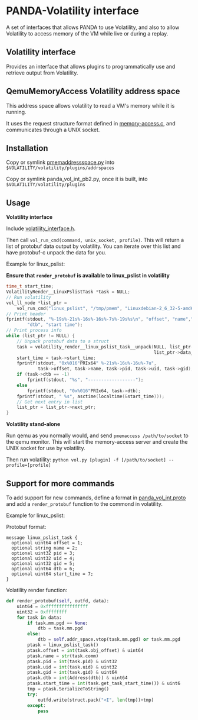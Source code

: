 PANDA-Volatility interface
===
A set of interfaces that allows PANDA to use Volatility, and also to allow Volatility
to access memory of the VM while live or during a replay.

Volatility interface
---
Provides an interface that allows plugins to programmatically use and retrieve output
from Volatility.

QemuMemoryAccess Volatility address space
---
This address space allows volatility to read a VM's memory while it is running.

It uses the request structure format defined in
[memory-access.c](../qemu/memory-access.c),
and communicates through a UNIX socket.

Installation
---
Copy or symlink [pmemaddressspace.py](pmemaddressspace.py) into `$VOLATILITY/volatility/plugins/addrspaces`

Copy or symlink panda_vol_int_pb2.py, once it is built, into `$VOLATILITY/volatility/plugins`

Usage
---
<strong>Volatility interface</strong>

Include [volatility_interface.h](../qemu/panda/volatility_interface.h).

Then call `vol_run_cmd(command, unix_socket, profile)`. 
This will return a list of protobuf data output by volatility. You can iterate over 
this list and have protobuf-c unpack the data for you.

Example for linux_pslist:

<strong>Ensure that `render_protobuf` is available to linux_pslist in volatility</strong>
```c
time_t start_time;
VolatilityRender__LinuxPslistTask *task = NULL;
// Run volatility
vol_ll_node *list_ptr =
    vol_run_cmd("linux_pslist", "/tmp/pmem", "Linuxdebian-2_6_32-5-amd64x64");
// Print header
fprintf(stdout, "%-19s%-21s%-16s%-16s%-7s%-19s%s\n", "offset", "name","pid", "uid", "gid",
        "dtb", "start time");
// Print process info
while (list_ptr != NULL) {
    // Unpack protobuf data to a struct
    task = volatility_render__linux_pslist_task__unpack(NULL, list_ptr->data_size,
                                                        list_ptr->data_ptr);
    start_time = task->start_time;
    fprintf(stdout, "0x%016"PRIx64" %-21s%-16u%-16u%-7u",
            task->offset, task->name, task->pid, task->uid, task->gid);
    if (task->dtb == -1)
        fprintf(stdout, "%s", "------------------");
    else
        fprintf(stdout, "0x%016"PRIx64, task->dtb);
    fprintf(stdout, " %s", asctime(localtime(&start_time)));
    // Get next entry in list
    list_ptr = list_ptr->next_ptr;
}

```

<strong>Volatility stand-alone</strong>

Run qemu as you normally would, and send `pmemaccess /path/to/socket` to the
qemu monitor. This will start the memory-access server and create the UNIX socket 
for use by volatility.

Then run volatility:
`
python vol.py [plugin] -f [/path/to/socket] --profile=[profile]
`

Support for more commands
---
To add support for new commands, define a format in
[panda_vol_int.proto](panda_vol_int.proto) and add a `render_protobuf` function
to the commond in volatility.

Example for linux_pslist:

Protobuf format:
```
message linux_pslist_task {
  optional uint64 offset = 1;
  optional string name = 2;
  optional uint32 pid = 3;
  optional uint32 uid = 4;
  optional uint32 gid = 5;
  optional uint64 dtb = 6;
  optional uint64 start_time = 7;
}
```

Volatility render function:
```python
def render_protobuf(self, outfd, data):
    uint64 = 0xffffffffffffffff
    uint32 = 0xffffffff
    for task in data:
        if task.mm.pgd == None:
            dtb = task.mm.pgd
        else:
            dtb = self.addr_space.vtop(task.mm.pgd) or task.mm.pgd
        ptask = linux_pslist_task()
        ptask.offset = int(task.obj_offset) & uint64
        ptask.name = str(task.comm)
        ptask.pid = int(task.pid) & uint32
        ptask.uid = int(task.uid) & uint32
        ptask.gid = int(task.gid) & uint64
        ptask.dtb = int(Address(dtb)) & uint64
        ptask.start_time = int(task.get_task_start_time()) & uint6
        tmp = ptask.SerializeToString()
        try:
            outfd.write(struct.pack("<I", len(tmp))+tmp)
        except:
            pass
```
